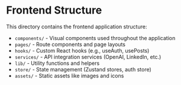 # Frontend Structure

This directory contains the frontend application structure:

- `components/` - Visual components used throughout the application
- `pages/` - Route components and page layouts
- `hooks/` - Custom React hooks (e.g., useAuth, usePosts)
- `services/` - API integration services (OpenAI, LinkedIn, etc.)
- `lib/` - Utility functions and helpers
- `store/` - State management (Zustand stores, auth store)
- `assets/` - Static assets like images and icons
